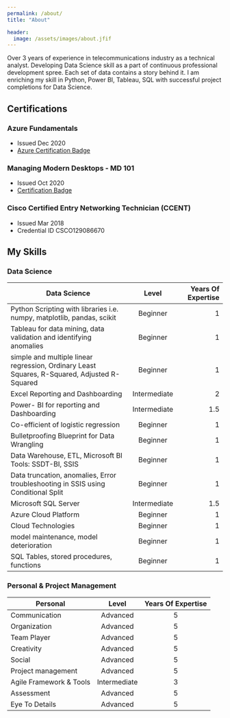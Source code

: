 ```yaml
---
permalink: /about/
title: "About"

header:
  image: /assets/images/about.jfif
---
```


Over 3 years of experience in telecommunications industry as a technical analyst. Developing Data Science skill as a part of continuous professional development spree. Each set of data contains a story behind it. I am enriching my skill in Python, Power BI, Tableau, SQL with successful project completions for Data Science.

## Certifications

### Azure Fundamentals				
* Issued Dec 2020						      			
* [Azure Certification Badge](https://www.credly.com/badges/83502229-5297-47ea-9836-e36a30cde3d8?source=linked_in_profile)

### Managing Modern Desktops - MD 101
* Issued Oct 2020
* [Certification Badge](https://www.credly.com/badges/a8c1c4f6-ad66-4c8c-b9ca-1dfe3889bfcc?source=linked_in_profile)

### Cisco Certified Entry Networking Technician (CCENT)
* Issued Mar 2018
* Credential ID CSCO129086670

## My Skills

### Data Science

| Data Science                                                                                  | Level                  | Years Of Expertise               |
| --------------------------------------------------------------------------------------------- |:----------------------:| --------------------------------:|
| Python Scripting with libraries i.e. numpy, matplotlib, pandas, scikit                        | Beginner               | 1                                |
| Tableau for data mining, data validation and identifying anomalies                            | Beginner               | 1                                |
| simple and multiple linear regression, Ordinary Least Squares, R-Squared, Adjusted R-Squared  | Beginner               | 1                                |  
| Excel Reporting and Dashboarding                                                              | Intermediate           | 2                                |
| Power- BI for reporting and Dashboarding                                                      | Intermediate           | 1.5                              |
| Co-efficient of logistic regression                                                           | Beginner               | 1                                |
| Bulletproofing Blueprint for Data Wrangling                                                   | Beginner               | 1                                |
| Data Warehouse, ETL, Microsoft BI Tools: SSDT-BI, SSIS                                        | Beginner               | 1                                | 
| Data truncation, anomalies, Error troubleshooting in SSIS using Conditional Split             | Beginner               | 1                                |
| Microsoft SQL Server                                                                          | Intermediate           | 1.5                              |
| Azure Cloud Platform					                                                        | Beginner               | 1                                | 
| Cloud Technologies								                                            | Beginner               | 1                                |
| model maintenance, model deterioration                                                        | Beginner               | 1                                |
| SQL Tables, stored procedures, functions				                                        | Beginner               | 1                                | 




### Personal & Project Management
 
| Personal                                                                                    | Level                            | Years Of Expertise               |
| ------------------------------------------------------------------------------------------- |:--------------------------------:| :-------------------------------:|
| Communication                                                                               | Advanced                         | 5                               |
| Organization                                                                                | Advanced                         | 5                               |
| Team Player  	                                                                              | Advanced                         | 5                               |
| Creativity                                                                                  | Advanced                         | 5                               |
| Social                                                                                      | Advanced                         | 5                               |
| Project management                                                                          | Advanced                         | 5                               |
| Agile Framework & Tools                                                                     | Intermediate                     | 3                               |
| Assessment                                                                                  | Advanced                         | 5                               |
| Eye To Details                                                                              | Advanced                         | 5                               |





  